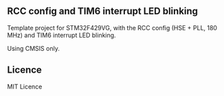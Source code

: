 ## RCC config and TIM6 interrupt LED blinking
Template project for STM32F429VG, with the RCC config (HSE + PLL, 180 MHz) and
TIM6 interrupt LED blinking.


Using CMSIS only.

## Licence
MIT Licence
